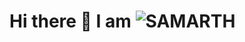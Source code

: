 # Hi there 👋 I am ![SAMARTH](https://www.google.com/search?ei=CIA_X8qqO8nTz7sPj6q92AU&q=samarth+meaning&oq=samarth+meaning&gs_lcp=CgZwc3ktYWIQAzIKCAAQkQIQRhD5ATIFCAAQkQIyAggAMgIIADICCAAyAggAMgIIADICCAAyAggAMgIIADoCCC5QjTlYmkZg6UhoAXAAeACAAccBiAH4C5IBAzAuOZgBAKABAaoBB2d3cy13aXrAAQE&sclient=psy-ab&ved=0ahUKEwjKzqP76qvrAhXJ6XMBHQ9VD1sQ4dUDCAw&uact=5)
